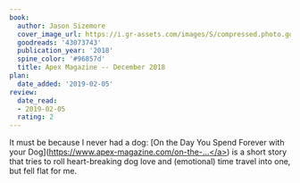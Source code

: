 ```yaml
---
book:
  author: Jason Sizemore
  cover_image_url: https://i.gr-assets.com/images/S/compressed.photo.goodreads.com/books/1543705355l/43073743._SX318_.jpg
  goodreads: '43073743'
  publication_year: '2018'
  spine_color: '#96857d'
  title: Apex Magazine -- December 2018
plan:
  date_added: '2019-02-05'
review:
  date_read:
  - 2019-02-05
  rating: 2
---
```


It must be because I never had a dog: [On the Day You Spend Forever with your Dog](<a target="_blank" href="https://www.apex-magazine.com/on-the-day-you-spend-forever-with-your-dog/" rel="nofollow">https://www.apex-magazine.com/on-the-...</a>) is a short story that tries to roll heart-breaking dog love and (emotional) time travel into one, but fell flat for me.
